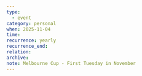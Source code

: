 ```yaml
---
type:
  - event
category: personal
when: 2025-11-04
time:
recurrence: yearly
recurrence_end:
relation:
archive:
note: Melbourne Cup - First Tuesday in November
---
```


